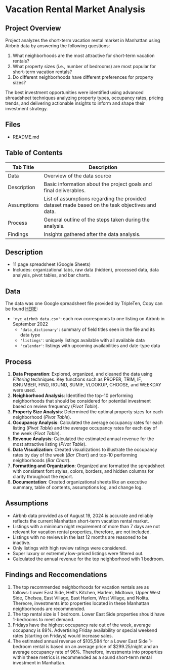 # Vacation Rental Market Analysis

## Project Overview
Project analyzes the short-term vacation rental market in Manhattan using Airbnb data by answering the following questions:
  
1. What neighborhoods are the most attractive for short-term vacation rentals?
2. What property sizes (i.e., number of bedrooms) are most popular for short-term vacation rentals?
3. Do different neighborhoods have different preferences for property sizes?

The best investment opportunities were identified using advanced shreadsheet techniques analyzing property types, occupancy rates, pricing trends, and delivering actionable insights to inform and shape their investment strategy.

## Files
- README.md

## Table of Contents
| Tab Title| Description | 
| -------- | ------------|
| Data | Overview of the data source |
| Description | Basic information about the project goals and final deliverables. |
| Assumptions | List of assumptions regarding the provided dataset made based on the task objectives and data. |
| Process | General outline of the steps taken during the analysis. |
| Findings | Insights gathered after the data analysis. |

## Description
- 11 page spreadsheet (Google Sheets)
- Includes: organizational tabs, raw data (hidden), processed data, data analysis, pivot tables, and bar charts.

## Data
The data was one Google spreadsheet file provided by TripleTen, Copy can be found [HERE](https://docs.google.com/spreadsheets/d/1Z7KNEYs_YtQP57mWXRddPGAI3Sk-tPzLnCsdysCSw_c/edit?usp=sharing):
- `'nyc_airbnb_data.csv'`: each row corresponds to one listing on Airbnb in September 2022
    - `'data_dictionary'`: summary of field titles seen in the file and its data type
    - `'listings'`: uniquely listings available with all available data
    - `'calendar'`: listings with upcoming availabilities and date-type data

## Process
1. **Data Preparation**: Explored, organized, and cleaned the data using *Filtering* techniques. Key functions such as PROPER, TRIM, IF, ISNUMBER, FIND, ROUND, SUMIF, VLOOKUP, CHOOSE, and WEEKDAY were used.
2. **Neighborhood Analysis**: Identified the top-10 performing neighborhoods that should be considered for potential investment based on review frequency (*Pivot Table*).
3. **Property Size Analysis**: Determined the optimal property sizes for each neighborhood (*Pivot Table*).
4. **Occupancy Analysis**: Calculated the average occupancy rates for each listing (*Pivot Table*) and the average occupancy rates for each day of the week (*Pivot Table*).
5. **Revenue Analysis**: Calculated the estimated annual revenue for the most attractive listing (*Pivot Table*).
6. **Data Visualization**: Created visualizations to illustrate the occupancy rates by day of the week (*Bar Chart*) and top-10 performing neighborhoods (*Bar Chart*).
7. **Formatting and Organization**: Organized and formatted the spreadsheet with consistent font styles, colors, borders, and hidden columns for clarity throughout the report.
8. **Documentation**: Created organizational sheets like an executive summary, table of contents, assumptions log, and change log. 

## Assumptions
- Airbnb data provided as of August 19, 2024 is accurate and reliably reflects the current Manhattan short-term vacation rental market.
- Listings with a minimum night requirement of more than 7 days are not relevant for vacation rental properties, therefore, are not included.
- Listings with no reviews in the last 12 months are reasoned to be inactive.
- Only listings with high review ratings were considered.
- Super luxury or extremely low-priced listings were filtered out. 
- Calculated the annual revenue for the top neighborhood with 1 bedroom.

## Findings and Reccomendations
1. The top recommended neighborhoods for vacation rentals are as follows: Lower East Side, Hell's Kitchen, Harlem, Midtown, Upper West Side, Chelsea, East Village, East Harlem, West Village, and Nolita. Thereore,
   investments into properties located in these Manhattan neighborhoods are recommended.	
2. The top rental size is 1 bedroom. Lower East Side properties should have 1-bedrooms to meet demand. 	
3. Fridays have the highest occupancy rate out of the week, average occupancy is 89%. Advertising Friday availability or special weekend rates (starting on Fridays) would increase sales.
4. The estimated annual revenue of $105,584 for a Lower East Side 1-bedroom rental is based on an average price of $299.25/night and an average occupancy rate of 96%. Therefore, investments into properties within
   these metrics is recommended as a sound short-term rental investment in Manhattan.

